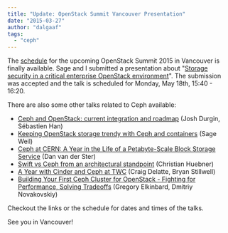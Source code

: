 ```yaml
---
title: "Update: OpenStack Summit Vancouver Presentation"
date: "2015-03-27"
author: "dalgaaf"
tags: 
  - "ceph"
---
```


The [schedule](https://openstacksummitmay2015vancouver.sched.org/) for the upcoming OpenStack Summit 2015 in Vancouver is finally available. Sage and I submitted a presentation about "[Storage security in a critical enterprise OpenStack environment](https://openstacksummitmay2015vancouver.sched.org/event/0a7288766971898f7515b1d9cc6b96a4)". The submission was accepted and the talk is scheduled for Monday, May 18th, 15:40 - 16:20. 

  

There are also some other talks related to Ceph available:

- [Ceph and OpenStack: current integration and roadmap](https://openstacksummitmay2015vancouver.sched.org/event/d3d4a3e4b0418624b0a235d39df86805) (Josh Durgin, Sébastien Han)
- [Keeping OpenStack storage trendy with Ceph and containers](https://openstacksummitmay2015vancouver.sched.org/event/70d72c17aa28ae9eac8566349cce67ec) (Sage Weil)
- [Ceph at CERN: A Year in the Life of a Petabyte-Scale Block Storage Service](https://openstacksummitmay2015vancouver.sched.org/event/cd13cc9ba60d66d5d10c97be448975db) (Dan van der Ster)
- [Swift vs Ceph from an architectural standpoint](https://openstacksummitmay2015vancouver.sched.org/event/602d3f329d7f18e778134d3675f46ef2) (Christian Huebner)
- [A Year with Cinder and Ceph at TWC](https://openstacksummitmay2015vancouver.sched.org/event/a19b5fcef0bb0b762640f100c5df912d) (Craig Delatte, Bryan Stillwell)
- [Building Your First Ceph Cluster for OpenStack - Fighting for Performance, Solving Tradeoffs](https://openstacksummitmay2015vancouver.sched.org/event/ffe6a71bdda1d5406fee28f8be6065f3) (Gregory Elkinbard, Dmitriy Novakovskiy)

Checkout the links or the schedule for dates and times of the talks. 

  

See you in Vancouver!
